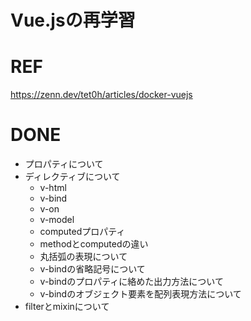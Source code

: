 # Vue.jsの再学習

# REF

https://zenn.dev/tet0h/articles/docker-vuejs

# DONE
* プロパティについて
* ディレクティブについて
    * v-html
    * v-bind
    * v-on
    * v-model
    * computedプロパティ
    * methodとcomputedの違い
    * 丸括弧の表現について
    * v-bindの省略記号について
    * v-bindのプロパティに絡めた出力方法について
    * v-bindのオブジェクト要素を配列表現方法について
* filterとmixinについて
